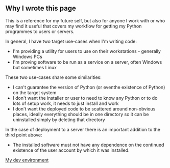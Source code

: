 ## Why I wrote this page
This is a reference for my future self, but also for anyone I work with or who may find it useful that covers my workflow for getting my Python programmes to users or servers.

In general, I have two target use-cases when I'm writing code:

- I'm providing a utility for users to use on their workstations - generally Windows PCs
- I'm proving software to be run as a service on a server, often Windows but sometimes Linux

These two use-cases share some similarities:

- I can't guarantee the version of Python (or eventhe existence of Python) on the target system
- I don't want the installer or user to need to know any Python or to do lots of setup work, it needs to just install and work
- I don't want the deployed code to be scattered around non-obvious places, ideally everything should be in one directory so it can be uninstalled simply by deleting that directory

In the case of deployment to a server there is an important addition to the third point above:

- The installed software must not have any dependence on the continued existence of the user account by which it was installed.

[My dev environment](dev.md)